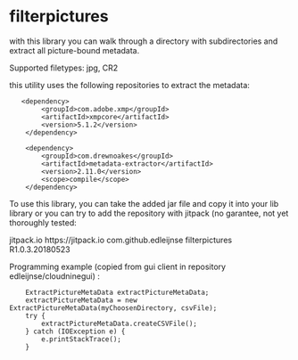 # filterpictures
with this library you can walk through a directory with subdirectories and extract all picture-bound metadata.

Supported filetypes: jpg, CR2

this utility uses the following repositories to extract the metadata:

       <dependency>
            <groupId>com.adobe.xmp</groupId>
            <artifactId>xmpcore</artifactId>
            <version>5.1.2</version>
        </dependency>
	
        <dependency>
            <groupId>com.drewnoakes</groupId>
            <artifactId>metadata-extractor</artifactId>
            <version>2.11.0</version>
            <scope>compile</scope>
        </dependency>
	
To use this library, you can take the added jar file and copy it into your lib library or 
you can try to add the repository with jitpack (no garantee, not yet thoroughly tested:

<repositories>
		<repository>
		    <id>jitpack.io</id>
		    <url>https://jitpack.io</url>
		</repository>
	</repositories>
  
  <dependency>
	    <groupId>com.github.edleijnse</groupId>
	    <artifactId>filterpictures</artifactId>
	    <version>R1.0.3.20180523</version>
	</dependency>
  
  Programming example (copied from gui client in repository edleijnse/cloudninegui) :

        ExtractPictureMetaData extractPictureMetaData;
        extractPictureMetaData = new ExtractPictureMetaData(myChoosenDirectory, csvFile);
        try {
            extractPictureMetaData.createCSVFile();
        } catch (IOException e) {
            e.printStackTrace();
        }
        
        
